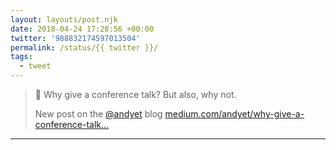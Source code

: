 ```yaml
---
layout: layouts/post.njk
date: 2018-04-24 17:28:56 +00:00
twitter: '988832174597013504'
permalink: /status/{{ twitter }}/
tags: 
  - tweet
---
```


> 📝 Why give a conference talk? But also, why not.
> 
> New post on the [@andyet](https://twitter.com/andyet) blog [medium.com/andyet/why-give-a-conference-talk…](https://medium.com/andyet/why-give-a-conference-talk-but-also-why-not-6b2b753cf3f3)

---
